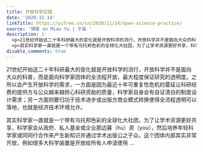 ```yaml
---
title: 开放科学实践
date: '2020-11-14'
linkTitle: https://yufree.cn/cn/2020/11/14/open-science-practice/
source: '博客 on Miao Yu | 于淼 '
description: |-
  <p>21世纪开始这二十年科研最大的变化就是开放科学的流行，开放科学并不是面向大众的科普，而是面向科学家团体的全流程开放，最大程度保证研究的透明度。之所以会产生开放科学的需求，一方面是因为最近十年可重复性危机的蔓延让科研经费的提供方与公众越来越担心科研资助的质量，科学家自身会有自证清白的制度设计需求；另一方面则要归功于技术进步或出版方商业模式转换使得全流程透明可以落地，也就是经济技术环境允许。</p>
  <p>其实科学家一直就是一个带有乌托邦色彩的全球化大社团，为了让学术资源更好共享，科学家会从政府、私人基金或企业那边募（hu）资（you），然后培养年轻科学家或同同行合作来产生新知识并通过学术出版公之于众。这个团体内部其实非常开放，例如很多大科学装置是开放给所有人申请使用 ...
disable_comments: true
---
```

<p>21世纪开始这二十年科研最大的变化就是开放科学的流行，开放科学并不是面向大众的科普，而是面向科学家团体的全流程开放，最大程度保证研究的透明度。之所以会产生开放科学的需求，一方面是因为最近十年可重复性危机的蔓延让科研经费的提供方与公众越来越担心科研资助的质量，科学家自身会有自证清白的制度设计需求；另一方面则要归功于技术进步或出版方商业模式转换使得全流程透明可以落地，也就是经济技术环境允许。</p>
<p>其实科学家一直就是一个带有乌托邦色彩的全球化大社团，为了让学术资源更好共享，科学家会从政府、私人基金或企业那边募（hu）资（you），然后培养年轻科学家或同同行合作来产生新知识并通过学术出版公之于众。这个团体内部其实非常开放，例如很多大科学装置是开放给所有人申请使用 ...